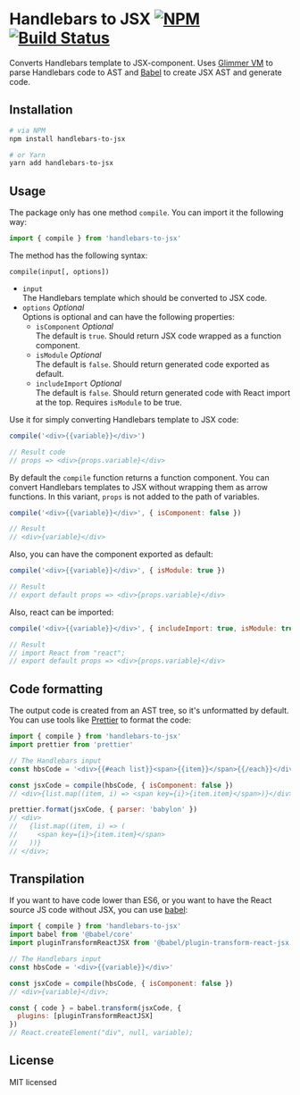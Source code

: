 # Handlebars to JSX [![NPM](https://img.shields.io/npm/v/handlebars-to-jsx.svg?style=flat-square)](https://www.npmjs.com/package/handlebars-to-jsx) [![Build Status](https://img.shields.io/travis/danakt/handlebars-to-jsx.svg?style=flat-square)](https://travis-ci.org/danakt/handlebars-to-jsx)

Converts Handlebars template to JSX-component. Uses [Glimmer VM](https://github.com/glimmerjs/glimmer-vm/) to parse Handlebars code to AST and [Babel](https://github.com/babel/babel/) to create JSX AST and generate code.

## Installation

```bash
# via NPM
npm install handlebars-to-jsx

# or Yarn
yarn add handlebars-to-jsx
```

## Usage

The package only has one method `compile`. You can import it the following way:

```js
import { compile } from 'handlebars-to-jsx'
```

The method has the following syntax:

```
compile(input[, options])
```

- `input`  
  The Handlebars template which should be converted to JSX code.
- `options` _Optional_  
  Options is optional and can have the following properties:
  - `isComponent` _Optional_  
    The default is `true`. Should return JSX code wrapped as a function component.
  - `isModule` _Optional_  
    The default is `false`. Should return generated code exported as default.
  - `includeImport` _Optional_  
    The default is `false`. Should return generated code with React import at the top. Requires `isModule` to be true.

Use it for simply converting Handlebars template to JSX code:

```js
compile('<div>{{variable}}</div>')

// Result code
// props => <div>{props.variable}</div>
```

By default the `compile` function returns a function component. You can convert Handlebars templates to JSX without wrapping them as arrow functions. In this variant, `props` is not added to the path of variables.

```js
compile('<div>{{variable}}</div>', { isComponent: false })

// Result
// <div>{variable}</div>
```

Also, you can have the component exported as default:

```js
compile('<div>{{variable}}</div>', { isModule: true })

// Result
// export default props => <div>{props.variable}</div>
```

Also, react can be imported:

```js
compile('<div>{{variable}}</div>', { includeImport: true, isModule: true })

// Result
// import React from "react";
// export default props => <div>{props.variable}</div>
```

## Code formatting

The output code is created from an AST tree, so it's unformatted by default. You can use tools like [Prettier](https://prettier.io/docs/en/api.html) to format the code:

```js
import { compile } from 'handlebars-to-jsx'
import prettier from 'prettier'

// The Handlebars input
const hbsCode = '<div>{{#each list}}<span>{{item}}</span>{{/each}}</div>'

const jsxCode = compile(hbsCode, { isComponent: false })
// <div>{list.map((item, i) => <span key={i}>{item.item}</span>)}</div>;

prettier.format(jsxCode, { parser: 'babylon' })
// <div>
//   {list.map((item, i) => (
//     <span key={i}>{item.item}</span>
//   ))}
// </div>;
```

## Transpilation

If you want to have code lower than ES6, or you want to have the React source JS code without JSX, you can use [babel](https://github.com/babel/babel):

```js
import { compile } from 'handlebars-to-jsx'
import babel from '@babel/core'
import pluginTransformReactJSX from '@babel/plugin-transform-react-jsx'

// The Handlebars input
const hbsCode = '<div>{{variable}}</div>'

const jsxCode = compile(hbsCode, { isComponent: false })
// <div>{variable}</div>;

const { code } = babel.transform(jsxCode, {
  plugins: [pluginTransformReactJSX]
})
// React.createElement("div", null, variable);
```

## License

MIT licensed
